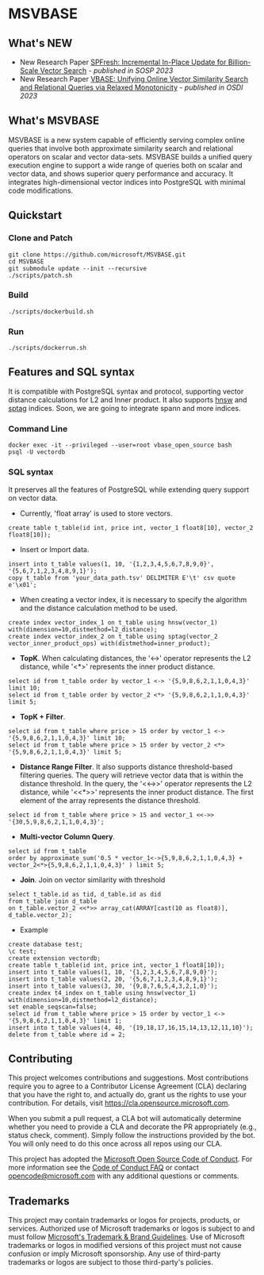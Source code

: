 # MSVBASE
## What's NEW
* New Research Paper [SPFresh: Incremental In-Place Update for Billion-Scale Vector Search](https://dl.acm.org/doi/10.1145/3600006.3613166) - _published in SOSP 2023_
* New Research Paper [VBASE: Unifying Online Vector Similarity Search and Relational Queries via Relaxed Monotonicity](https://www.usenix.org/system/files/osdi23-zhang-qianxi_1.pdf) - _published in OSDI 2023_
## What's MSVBASE
MSVBASE is a new system capable of efficiently serving complex online queries that involve both approximate similarity search and relational operators on scalar and vector data-sets. MSVBASE builds a unified query execution engine to support a wide range of queries both on scalar and vector data, and shows superior query performance and accuracy.
It integrates high-dimensional vector indices into PostgreSQL with minimal code modifications.

## **Quickstart**
### **Clone and Patch**
```
git clone https://github.com/microsoft/MSVBASE.git
cd MSVBASE
git submodule update --init --recursive
./scripts/patch.sh
```
### **Build**
```
./scripts/dockerbuild.sh
```

### **Run**
```
./scripts/dockerrun.sh
```

## **Features and SQL syntax**
It is compatible with PostgreSQL syntax and protocol, supporting vector distance calculations for L2 and Inner product. It also supports [hnsw](https://github.com/nmslib/hnswlib) and [sptag](https://github.com/microsoft/SPTAG/) indices. Soon, we are going to integrate spann and more indices.
### **Command Line**
```
docker exec -it --privileged --user=root vbase_open_source bash
psql -U vectordb
```

### **SQL syntax**
It preserves all the features of PostgreSQL while extending query support on vector data.
* Currently, 'float array' is used to store vectors.
```
create table t_table(id int, price int, vector_1 float8[10], vector_2 float8[10]);
```
* Insert or Import data.
```
insert into t_table values(1, 10, '{1,2,3,4,5,6,7,8,9,0}', '{5,6,7,1,2,3,4,8,9,1}');
copy t_table from 'your_data_path.tsv' DELIMITER E'\t' csv quote e'\x01';
```
* When creating a vector index, it is necessary to specify the algorithm and the distance calculation method to be used.
```
create index vector_index_1 on t_table using hnsw(vector_1) with(dimension=10,distmethod=l2_distance);
create index vector_index_2 on t_table using sptag(vector_2 vector_inner_product_ops) with(distmethod=inner_product);
```
* **TopK**. When calculating distances, the '<->' operator represents the L2 distance, while '<*>' represents the inner product distance.
```
select id from t_table order by vector_1 <-> '{5,9,8,6,2,1,1,0,4,3}' limit 10;
select id from t_table order by vector_2 <*> '{5,9,8,6,2,1,1,0,4,3}' limit 5;
```
* **TopK + Filter**.
```
select id from t_table where price > 15 order by vector_1 <-> '{5,9,8,6,2,1,1,0,4,3}' limit 10;
select id from t_table where price > 15 order by vector_2 <*> '{5,9,8,6,2,1,1,0,4,3}' limit 5;
```
* **Distance Range Filter**. It also supports distance threshold-based filtering queries. The query will retrieve vector data that is within the distance threshold.
In the query, the '<<->>' operator represents the L2 distance, while '<<*>>' represents the inner product distance.
The first element of the array represents the distance threshold.
```
select id from t_table where price > 15 and vector_1 <<->> '{30,5,9,8,6,2,1,1,0,4,3}';
```
* **Multi-vector Column Query**.
```
select id from t_table
order by approximate_sum('0.5 * vector_1<->{5,9,8,6,2,1,1,0,4,3} + vector_2<*>{5,9,8,6,2,1,1,0,4,3}' ) limit 5;
```
* **Join**. Join on vector similarity with threshold
```
select t_table.id as tid, d_table.id as did
from t_table join d_table
on t_table.vector_2 <<*>> array_cat(ARRAY[cast(10 as float8)], d_table.vector_2);
```

* Example
```
create database test;
\c test;
create extension vectordb;
create table t_table(id int, price int, vector_1 float8[10]);
insert into t_table values(1, 10, '{1,2,3,4,5,6,7,8,9,0}');
insert into t_table values(2, 20, '{5,6,7,1,2,3,4,8,9,1}');
insert into t_table values(3, 30, '{9,8,7,6,5,4,3,2,1,0}');
create index t4_index on t_table using hnsw(vector_1) with(dimension=10,distmethod=l2_distance);
set enable_seqscan=false;
select id from t_table where price > 15 order by vector_1 <-> '{5,9,8,6,2,1,1,0,4,3}' limit 1;
insert into t_table values(4, 40, '{19,18,17,16,15,14,13,12,11,10}');
delete from t_table where id = 2;
```

## Contributing

This project welcomes contributions and suggestions.  Most contributions require you to agree to a
Contributor License Agreement (CLA) declaring that you have the right to, and actually do, grant us
the rights to use your contribution. For details, visit https://cla.opensource.microsoft.com.

When you submit a pull request, a CLA bot will automatically determine whether you need to provide
a CLA and decorate the PR appropriately (e.g., status check, comment). Simply follow the instructions
provided by the bot. You will only need to do this once across all repos using our CLA.

This project has adopted the [Microsoft Open Source Code of Conduct](https://opensource.microsoft.com/codeofconduct/).
For more information see the [Code of Conduct FAQ](https://opensource.microsoft.com/codeofconduct/faq/) or
contact [opencode@microsoft.com](mailto:opencode@microsoft.com) with any additional questions or comments.

## Trademarks

This project may contain trademarks or logos for projects, products, or services. Authorized use of Microsoft 
trademarks or logos is subject to and must follow 
[Microsoft's Trademark & Brand Guidelines](https://www.microsoft.com/en-us/legal/intellectualproperty/trademarks/usage/general).
Use of Microsoft trademarks or logos in modified versions of this project must not cause confusion or imply Microsoft sponsorship.
Any use of third-party trademarks or logos are subject to those third-party's policies.
